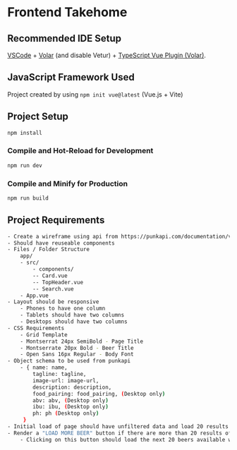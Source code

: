 # Frontend Takehome

## Recommended IDE Setup

[VSCode](https://code.visualstudio.com/) + [Volar](https://marketplace.visualstudio.com/items?itemName=Vue.volar) (and disable Vetur) + [TypeScript Vue Plugin (Volar)](https://marketplace.visualstudio.com/items?itemName=Vue.vscode-typescript-vue-plugin).

## JavaScript Framework Used
Project created by using `npm init vue@latest` (Vue.js + Vite)

## Project Setup

```sh
npm install
```

### Compile and Hot-Reload for Development

```sh
npm run dev
```

### Compile and Minify for Production

```sh
npm run build
```

## Project Requirements 
```sh
- Create a wireframe using api from https://punkapi.com/documentation/v2
- Should have reuseable components
- Files / Folder Structure
    app/
    - src/
        - components/
        -- Card.vue
        -- TopHeader.vue
        -- Search.vue
    - App.vue
- Layout should be responsive
    - Phones to have one column
    - Tablets should have two columns
    - Desktops should have two columns
- CSS Requirements 
    - Grid Template
    - Montserrat 24px SemiBold - Page Title
    - Montserrate 20px Bold - Beer Title
    - Open Sans 16px Regular - Body Font
- Object schema to be used from punkapi
    - { name: name,
        tagline: tagline,
        image-url: image-url,
        description: description,
        food_pairing: food_pairing, (Desktop only)
        abv: abv, (Desktop only)
        ibu: ibu, (Desktop only)
        ph: ph (Desktop only)
     }
- Initial load of page should have unfiltered data and load 20 results at a time.
- Render a "LOAD MORE BEER" button if there are more than 20 results of beers.
    - Clicking on this button should load the next 20 beers available without forcing a fullscreen re-render

```
